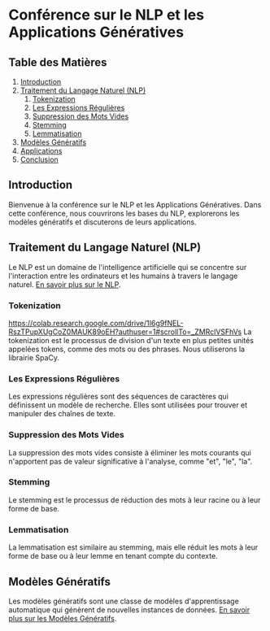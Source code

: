 # Conférence sur le NLP et les Applications Génératives

## Table des Matières
1. [Introduction](#introduction)
2. [Traitement du Langage Naturel (NLP)](#traitement-du-langage-naturel-nlp)
   1. [Tokenization](#tokenization)
   2. [Les Expressions Régulières](#les-expressions-régulières)
   3. [Suppression des Mots Vides](#suppression-des-mots-vides)
   4. [Stemming](#stemming)
   5. [Lemmatisation](#lemmatisation)
3. [Modèles Génératifs](#modèles-génératifs)
4. [Applications](#applications)
5. [Conclusion](#conclusion)

## Introduction
Bienvenue à la conférence sur le NLP et les Applications Génératives. Dans cette conférence, nous couvrirons les bases du NLP, explorerons les modèles génératifs et discuterons de leurs applications.

## Traitement du Langage Naturel (NLP)
Le NLP est un domaine de l'intelligence artificielle qui se concentre sur l'interaction entre les ordinateurs et les humains à travers le langage naturel. [En savoir plus sur le NLP](https://fr.wikipedia.org/wiki/Traitement_automatique_des_langues).

### Tokenization
https://colab.research.google.com/drive/1I6g9fNEL-RszTPupXUgCoZ0MAUK89oEH?authuser=1#scrollTo=_ZMRclVSFhVs
La tokenization est le processus de division d'un texte en plus petites unités appelées tokens, comme des mots ou des phrases. 
Nous utiliserons la librairie SpaCy.

### Les Expressions Régulières
Les expressions régulières sont des séquences de caractères qui définissent un modèle de recherche. Elles sont utilisées pour trouver et manipuler des chaînes de texte.

### Suppression des Mots Vides
La suppression des mots vides consiste à éliminer les mots courants qui n'apportent pas de valeur significative à l'analyse, comme "et", "le", "la".

### Stemming
Le stemming est le processus de réduction des mots à leur racine ou à leur forme de base.

### Lemmatisation
La lemmatisation est similaire au stemming, mais elle réduit les mots à leur forme de base ou à leur lemme en tenant compte du contexte.

## Modèles Génératifs
Les modèles génératifs sont une classe de modèles d'apprentissage automatique qui génèrent de nouvelles instances de données. [En savoir plus sur les Modèles Génératifs](https://fr.wikipedia.org/wiki/Modèle_génératif).